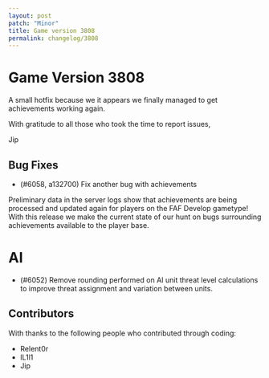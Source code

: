 ```yaml
---
layout: post
patch: "Minor"
title: Game version 3808
permalink: changelog/3808
---
```


# Game Version 3808

A small hotfix because we it appears we finally managed to get achievements working again.

With gratitude to all those who took the time to report issues,

Jip

## Bug Fixes

- (#6058, a132700) Fix another bug with achievements

Preliminary data in the server logs show that achievements are being processed and updated again for players on the FAF Develop gametype! With this release we make the current state of our hunt on bugs surrounding achievements available to the player base.

# AI

- (#6052) Remove rounding performed on AI unit threat level calculations to improve threat assignment and variation between units.

## Contributors

With thanks to the following people who contributed through coding:

- Relent0r
- lL1l1
- Jip
